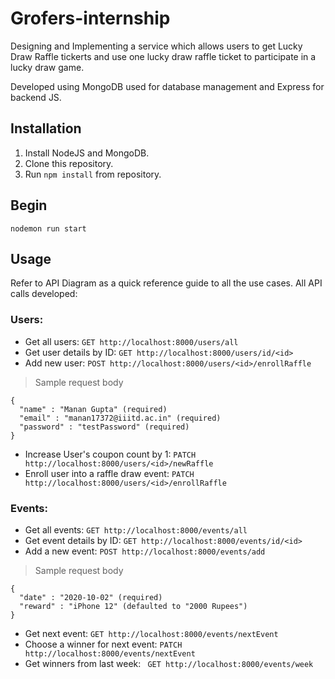 # Grofers-internship
 Designing and Implementing a service which allows users to get Lucky Draw Raffle tickerts and use one lucky draw raffle ticket to participate in a lucky draw game.

 Developed using MongoDB used for database management and Express for backend JS.

## Installation
1. Install NodeJS and MongoDB.
2. Clone this repository.
3. Run `npm install` from repository.

## Begin
```
nodemon run start
```

## Usage
Refer to API Diagram as a quick reference guide to all the use cases. All API calls developed:
### Users:
- Get all users: `GET http://localhost:8000/users/all `
- Get user details by ID: `GET http://localhost:8000/users/id/<id>`
- Add new user: `POST http://localhost:8000/users/<id>/enrollRaffle`
> Sample request body
```
{
  "name" : "Manan Gupta" (required)
  "email" : "manan17372@iiitd.ac.in" (required)
  "password" : "testPassword" (required)
}
```
- Increase User's coupon count by 1: `PATCH http://localhost:8000/users/<id>/newRaffle`
- Enroll user into a raffle draw event: `PATCH http://localhost:8000/users/<id>/enrollRaffle`



### Events:
- Get all events: `GET http://localhost:8000/events/all `
- Get event details by ID: `GET http://localhost:8000/events/id/<id>`
- Add a new event: `POST http://localhost:8000/events/add`
> Sample request body
```
{
  "date" : "2020-10-02" (required)
  "reward" : "iPhone 12" (defaulted to "2000 Rupees")
}
```

- Get next event: `GET http://localhost:8000/events/nextEvent`
- Choose a winner for next event: `PATCH http://localhost:8000/events/nextEvent`
- Get winners from last week: ` GET http://localhost:8000/events/week`
